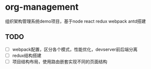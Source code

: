 # org-management
组织架构管理系统demo项目，基于node react redux webpack antd搭建

## TODO
- [ ] webpack配置，区分各个模式，性能优化，devserver前后端分离
- [ ] redux结构搭建
- [ ] 项目结构布局，使用路由嵌套实现不同的页面结构
